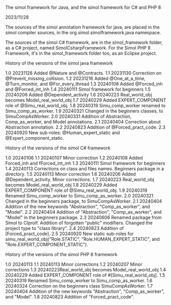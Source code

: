The simol framework for Java, and the simol framework for C# and PHP 8

2023/11/28

The sources of the simol annotation framework for java, are placed in the simol compiler sources, in the org.simol.simolframework.java namespace.

The sources of the simol C# framework, are in the simol_framework folder, as a C# project, named SimolCsharpFramework.
For the Simol PHP 8 Framework, it's in the simol_framework folder too, as an Eclipse project.

History of the versions of the simol java framework

1.0	20231128	Added @Nature and @Contracts.
1.1 20231130	Correction on @Prevent_missing_collision.
1.2 20231216  Added @One_at_a_time, @Turn_monitor, and @For_every_thread
1.3 20240108 	Added @Forced_inh and @Forced_int_inh
1.4 20240111	Simol framework for beginners
1.5 20240206	Added @Dependent_activity
1.6 20240223	Real_world_obj becomes Model_real_world_obj
1.7	20240229	Added EXPERT_COMPONENT role of @Simu_real_world_obj.
1.8 20240319 Simu_comp_worker renamed to Simu_comp_as_worker.
1.9	20240321	Changed in the beginners classes, to SimuCompAsWorker.
2.0 20240331 Addition of Abstraction, Comp_as_worker, and Model annotations.
2.1 20240404 Correction about Abstraction annotation.
2.2 20240823 Addition of @Forced_pract_code.
2.3 20240920 New sub-roles: @Human_expert_static and @Expert_component_static.

History of the versions of the simol C# framework

1.0 20240106
1.1 20240107 Minor correction
1.2 20240108 Added Forced_inh and fForced_int_inh
1.3 20240111 Simol framework for beginners
1.4 20240113 Corrections on class and files names. Beginners package in a directory.
1.5 20240113 Minor correction
1.6 20240206	Added @Dependent_activity. Minor corrections.
1.7 20240223	Real_world_obj becomes Model_real_world_obj
1.8 20240229	Added EXPERT_COMPONENT role of @Simu_real_world_obj.
1.9	20240319	Renamed Simu_comp_worker to Simu_comp_as_worker.
2.0	20240321	Changed in the beginners package, to SimuCompAsWorker.
2.1	20240404	Addition of the new keywords "Abstraction", "Comp_as_worker", and "Model".
2.2 20240404	Addition of "Abstraction", "Comp_as_worker", and "Model" in the beginners package.
2.3	20240606	Renamed package from Simol to Clprolf. Addition of forgotten "public" modifiers. Changed the project type to "class library".
2.4 20240823 Addition of [Forced_pract_code].
2.5 20240920 New static sub-roles for simu_real_world_obj("Role.STATIC", "Role.HUMAN_EXPERT_STATIC", and "Role.EXPERT_COMPONENT_STATIC").

History of the versions of the simol PHP 8 framework

1.0	20240113
1.1 20240113 Minor corrections
1.2 20240207 Minor corrections
1.3 20240223Real_world_obj becomes Model_real_world_obj
1.4	20240229 Added EXPERT_COMPONENT role of #[Simu_real_world_obj].
1.5	20240319 Renamed Simu_comp_worker to Simu_comp_as_worker.
1.6	20240324 Correction on the beginners class SimuCompAsWorker.
1.7	20240404	Addition of the new keywords "Abstraction", "Comp_as_worker", and "Model".
1.8 20240823 Addition of "Forced_pract_code".